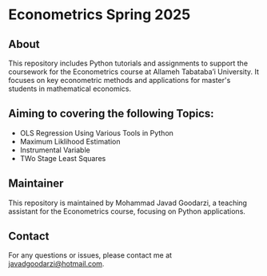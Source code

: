 # Econometrics Spring 2025

## About
This repository includes Python tutorials and assignments to support the coursework for the Econometrics course at Allameh Tabataba’i University. It focuses on key econometric methods and applications for master's students in mathematical economics.

## Aiming to covering the following Topics:
- OLS Regression Using Various Tools in Python
- Maximum Liklihood Estimation
- Instrumental Variable
- TWo Stage Least Squares


## Maintainer
This repository is maintained by Mohammad Javad Goodarzi, a teaching assistant for the Econometrics course, focusing on Python applications.


## Contact
For any questions or issues, please contact me at javadgoodarzi@hotmail.com.
